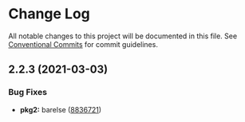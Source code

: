 # Change Log

All notable changes to this project will be documented in this file.
See [Conventional Commits](https://conventionalcommits.org) for commit guidelines.

## 2.2.3 (2021-03-03)


### Bug Fixes

* **pkg2:** barelse ([8836721](https://github.com/joeldodge79/lerna-test/commit/8836721eed2c50a89337e7cd0a598f1cddee7c28))
